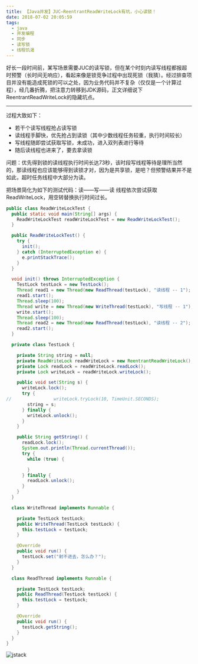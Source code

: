 ```yaml
---
title: 【Java并发】JUC—ReentrantReadWriteLock有坑，小心读锁！
date: 2018-07-02 20:05:59
tags:
  - java　
  - 并发编程
  - 同步
  - 读写锁
  - 线程饥渴
---
```


好长一段时间前，某写场景需要JUC的读写锁，但在某个时刻内读写线程都报超时预警（长时间无响应），看起来像是锁竞争过程中出现死锁（我猜）。经过排查项目并没有能造成死锁的可以之处，因为业务代码并不复杂（仅仅是一个计算过程），经几番折腾，把注意力转移到JDK源码，正文详细说下ReentrantReadWriteLock的隐藏坑点。

---

过程大致如下：
- 若干个读写线程抢占读写锁
- 读线程手脚快，优先抢占到读锁（其中少数线程任务较重，执行时间较长）
- 写线程随即尝试获取写锁，未成功，进入双列表进行等待
- 随后读线程也进来了，要去拿读锁

问题：优先得到锁的读线程执行时间长达73秒，该时段写线程等待是理所当然的，那读线程也应该能够得到读锁才对，因为是共享锁，是吧？但预警结果并不是如此，超时任务线程中大部分为读。

把场景简化为如下的测试代码：读——写——读 线程依次尝试获取ReadWriteLock，用空转替换执行时间过长。

``` Java
public class ReadWriteLockTest {
  public static void main(String[] args) {
    ReadWriteLockTest readWriteLockTest = new ReadWriteLockTest();
  }

  public ReadWriteLockTest() {
    try {
      init();
    } catch (InterruptedException e) {
      e.printStackTrace();
    }
  }

  void init() throws InterruptedException {
    TestLock testLock = new TestLock();
    Thread read1 = new Thread(new ReadThread(testLock), "读线程 -- 1");
    read1.start();
    Thread.sleep(100);
    Thread write = new Thread(new WriteThread(testLock), "写线程 -- 1");
    write.start();
    Thread.sleep(100);
    Thread read2 = new Thread(new ReadThread(testLock), "读线程 -- 2");
    read2.start();
  }

  private class TestLock {

    private String string = null;
    private ReadWriteLock readWriteLock = new ReentrantReadWriteLock();
    private Lock readLock = readWriteLock.readLock();
    private Lock writeLock = readWriteLock.writeLock();

    public void set(String s) {
      writeLock.lock();
      try {
//                writeLock.tryLock(10, TimeUnit.SECONDS);
        string = s;
      } finally {
        writeLock.unlock();
      }
    }

    public String getString() {
      readLock.lock();
      System.out.println(Thread.currentThread());
      try {
        while (true) {

        }
      } finally {
        readLock.unlock();
      }
    }
  }

  class WriteThread implements Runnable {

    private TestLock testLock;
    public WriteThread(TestLock testLock) {
      this.testLock = testLock;
    }

    @Override
    public void run() {
      testLock.set("射不进去，怎么办？");
    }
  }

  class ReadThread implements Runnable {

    private TestLock testLock;
    public ReadThread(TestLock testLock) {
      this.testLock = testLock;
    }

    @Override
    public void run() {
      testLock.getString();
    }
  }
}

```

![jstack](http://p4ygo03xz.bkt.clouddn.com/github-blog/image/jstack.png)
